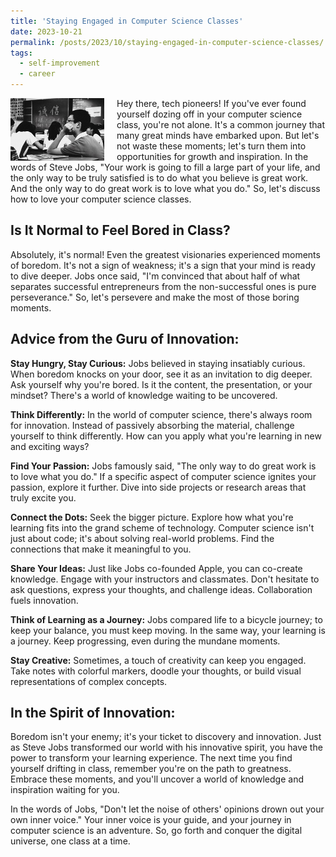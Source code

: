 ```yaml
---
title: 'Staying Engaged in Computer Science Classes'
date: 2023-10-21
permalink: /posts/2023/10/staying-engaged-in-computer-science-classes/
tags:
  - self-improvement
  - career
---
```


<img width="150" alt="staying engaged" src="/images/posts/staying-engaged-in-computer-science-classes.jpg" style="float: left; margin-right: 20px;" /> Hey there, tech pioneers! If you've ever found yourself dozing off in your computer science class, you're not alone. It's a common journey that many great minds have embarked upon. But let's not waste these moments; let's turn them into opportunities for growth and inspiration. In the words of Steve Jobs, "Your work is going to fill a large part of your life, and the only way to be truly satisfied is to do what you believe is great work. And the only way to do great work is to love what you do." So, let's discuss how to love your computer science classes.

Is It Normal to Feel Bored in Class?
-----

Absolutely, it's normal! Even the greatest visionaries experienced moments of boredom. It's not a sign of weakness; it's a sign that your mind is ready to dive deeper. Jobs once said, "I'm convinced that about half of what separates successful entrepreneurs from the non-successful ones is pure perseverance." So, let's persevere and make the most of those boring moments.

Advice from the Guru of Innovation:
-----

<b> Stay Hungry, Stay Curious:</b> Jobs believed in staying insatiably curious. When boredom knocks on your door, see it as an invitation to dig deeper. Ask yourself why you're bored. Is it the content, the presentation, or your mindset? There's a world of knowledge waiting to be uncovered.

<b> Think Differently:</b> In the world of computer science, there's always room for innovation. Instead of passively absorbing the material, challenge yourself to think differently. How can you apply what you're learning in new and exciting ways?

<b> Find Your Passion:</b> Jobs famously said, "The only way to do great work is to love what you do." If a specific aspect of computer science ignites your passion, explore it further. Dive into side projects or research areas that truly excite you.

<b> Connect the Dots:</b> Seek the bigger picture. Explore how what you're learning fits into the grand scheme of technology. Computer science isn't just about code; it's about solving real-world problems. Find the connections that make it meaningful to you.

<b> Share Your Ideas:</b> Just like Jobs co-founded Apple, you can co-create knowledge. Engage with your instructors and classmates. Don't hesitate to ask questions, express your thoughts, and challenge ideas. Collaboration fuels innovation.

<b> Think of Learning as a Journey:</b> Jobs compared life to a bicycle journey; to keep your balance, you must keep moving. In the same way, your learning is a journey. Keep progressing, even during the mundane moments.

<b> Stay Creative:</b> Sometimes, a touch of creativity can keep you engaged. Take notes with colorful markers, doodle your thoughts, or build visual representations of complex concepts.

In the Spirit of Innovation:
-----

Boredom isn't your enemy; it's your ticket to discovery and innovation. Just as Steve Jobs transformed our world with his innovative spirit, you have the power to transform your learning experience. The next time you find yourself drifting in class, remember you're on the path to greatness. Embrace these moments, and you'll uncover a world of knowledge and inspiration waiting for you.

In the words of Jobs, "Don't let the noise of others' opinions drown out your own inner voice." Your inner voice is your guide, and your journey in computer science is an adventure. So, go forth and conquer the digital universe, one class at a time. 
